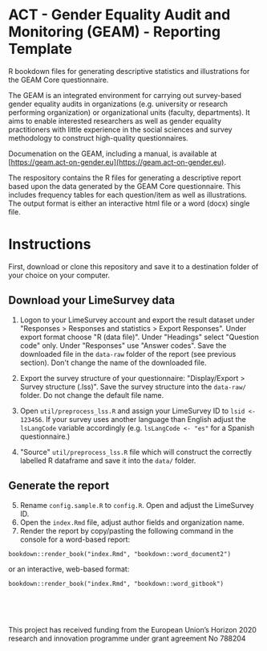 # ACT - Gender Equality Audit and Monitoring (GEAM) - Reporting Template

R bookdown files for generating descriptive statistics and illustrations for the GEAM Core questionnaire. 

The GEAM is an integrated environment for carrying out survey-based gender equality audits in organizations (e.g. university or research performing organization) or organizational units (faculty, departments). It aims to enable interested researchers as well as gender equality practitioners with little experience in the social sciences and survey methodology to construct high-quality questionnaires. 

Documenation on the GEAM, including a manual, is available at [https://geam.act-on-gender.eu](https://geam.act-on-gender.eu). 

The respository contains the R files for generating a descriptive report based upon the data generated by the GEAM Core questionnaire. This includes frequency tables for each question/item as well as illustrations. The output format is either an interactive html file or a word (docx) single file. 

# Instructions

First, download or clone this repository and save it to a destination folder of your choice on your computer. 

## Download your LimeSurvey data

1. Logon to your LimeSurvey account and export the result dataset under "Responses > Responses and statistics > Export Responses". Under export format choose "R (data file)". Under "Headings" select "Question code" only. Under "Responses" use "Answer codes". Save the downloaded file in the `data-raw` folder of the report (see previous section). Don't change the name of the downloaded file. 

2. Export the survey structure of your questionnaire: "Display/Export > Survey structure (.lss)". Save the survey structure into the `data-raw/` folder. Do not change the default file name. 

3. Open `util/preprocess_lss.R` and assign your LimeSurvey ID to  `lsid <- 123456`. If your survey uses another language than English adjust the `lsLangCode` variable accordingly (e.g. `lsLangCode <- "es"` for a Spanish questionnaire.)

4. "Source"  `util/preprocess_lss.R` file which will construct the correctly labelled R dataframe and save it into the `data/` folder. 

## Generate the report

5. Rename `config.sample.R` to `config.R`. Open and adjust the LimeSurvey ID. 
6. Open the `index.Rmd` file, adjust author fields and organization name. 
7. Render the report by copy/pasting the following command in the console for a word-based report: 

```
bookdown::render_book("index.Rmd", "bookdown::word_document2")
```

or an interactive, web-based format: 


```
bookdown::render_book("index.Rmd", "bookdown::word_gitbook")
```

<p>&nbsp;</p>
<p>&nbsp;</p>


This project has received funding from the European Union’s Horizon 2020 research and innovation programme under grant agreement No 788204
